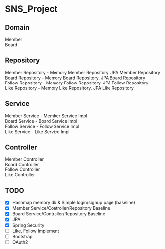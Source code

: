 ﻿# SNS_Project

## Domain  
Member  
Board  

## Repository
Member Repository - Memory Member Repository. JPA Member Repository  
Board Repository - Memory Board Repository. JPA Board Repository  
Follow Repository - Memory Follow Repository. JPA Follow Repository  
Like Repository - Memory Like Repository. JPA Like Repository  

## Service
Member Service - Member Service Impl  
Board Service - Board Service Impl  
Follow Service - Follow Service Impl  
Like Service - Like Service Impl

## Controller
Member Controller  
Board Controller  
Follow Controller  
Like Controller  

## TODO  
- [x] Hashmap memory db & Simple login/signup page (baseline)   
- [x] Member Service/Controller/Repository Baseline   
- [x] Board Service/Controller/Repository Baseline
- [x] JPA
- [x] Spring Security
- [ ] Like, Follow Implement
- [ ] Bootstrap
- [ ] OAuth2
